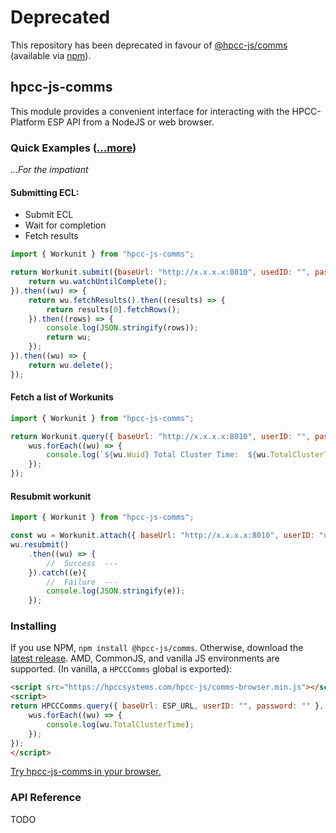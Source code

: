 # Deprecated
This repository has been deprecated in favour of [@hpcc-js/comms](https://github.com/hpcc-systems/Visualization) (available via [npm](https://www.npmjs.com/package/@hpcc-js/comms)).

## hpcc-js-comms
This module provides a convenient interface for interacting with the HPCC-Platform ESP API from a NodeJS or web browser.

### Quick Examples ([...more](https://github.com/hpcc-systems/hpcc-js-comms/blob/master/test/esp/ecl/Workunit.ts))
_...For the impatiant_

####  Submitting ECL:
* Submit ECL
* Wait for completion
* Fetch results

```js
import { Workunit } from "hpcc-js-comms";

return Workunit.submit({baseUrl: "http://x.x.x.x:8010", usedID: "", password: ""}, "hthor", "'Hello and Welcome!';").then((wu) => {
    return wu.watchUntilComplete();
}).then((wu) => {
    return wu.fetchResults().then((results) => {
        return results[0].fetchRows();
    }).then((rows) => {
        console.log(JSON.stringify(rows));
        return wu;
    });
}).then((wu) => {
    return wu.delete();
});
```

####  Fetch a list of Workunits

```js
import { Workunit } from "hpcc-js-comms";

return Workunit.query({ baseUrl: "http://x.x.x.x:8010", userID: "", password: "" }, { State: "completed", LastNDays: 7, Count: 3 }).then((wus) => {
    wus.forEach((wu) => {
        console.log(`${wu.Wuid} Total Cluster Time:  ${wu.TotalClusterTime}`);
    });
});
```

#### Resubmit workunit
```js
import { Workunit } from "hpcc-js-comms";

const wu = Workunit.attach({ baseUrl: "http://x.x.x.x:8010", userID: "userID", password: "pw" }, "W20170401-082211");
wu.resubmit()
    .then((wu) => {
        //  Success  ---
    }).catch((e){
        //  Failure  ---
        console.log(JSON.stringify(e));
    });
```

### Installing

If you use NPM, `npm install @hpcc-js/comms`. Otherwise, download the [latest release](https://github.com/hpcc-systems/hpcc-js-comms/releases/latest).  AMD, CommonJS, and vanilla JS environments are supported. (In vanilla, a `HPCCComms` global is exported):

```html
<script src="https://hpccsystems.com/hpcc-js/comms-browser.min.js"></script>
<script>
return HPCCComms.query({ baseUrl: ESP_URL, userID: "", password: "" }, {}).then((wus) => {
    wus.forEach((wu) => {
        console.log(wu.TotalClusterTime);
    });
});
</script>
```

[Try hpcc-js-comms in your browser.](https://tonicdev.com/npm/@hpcc-js/comms)

### API Reference

TODO
